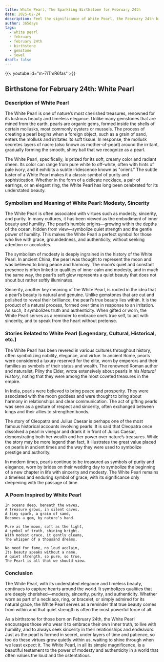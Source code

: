 ```yaml
---
title: White Pearl, The Sparkling Birthstone for February 24th
date: 2025-02-24
description: Feel the significance of White Pearl, the February 24th birthstone symbolizing Modesty, sincerity. Let its beauty and meaning brighten your day.
author: 365days
tags:
  - white pearl
  - february
  - february 24th
  - birthstone
  - gemstone
  - jewel
draft: false
---
```


{{< youtube id="m-7iTmR6fas" >}}

## Birthstone for February 24th: White Pearl

### Description of White Pearl

The White Pearl is one of nature’s most cherished treasures, renowned for its lustrous beauty and timeless elegance. Unlike many gemstones that are mined from the earth, pearls are organic gems, formed inside the shells of certain mollusks, most commonly oysters or mussels. The process of creating a pearl begins when a foreign object, such as a grain of sand, enters the mollusk and irritates its soft tissue. In response, the mollusk secretes layers of nacre (also known as mother-of-pearl) around the irritant, gradually forming the smooth, shiny ball that we recognize as a pearl.

The White Pearl, specifically, is prized for its soft, creamy color and radiant sheen. Its color can range from pure white to off-white, often with hints of pale ivory, and it exhibits a subtle iridescence known as "orient." The subtle luster of a White Pearl makes it a classic symbol of purity and sophistication. Whether in the form of a delicate necklace, a pair of earrings, or an elegant ring, the White Pearl has long been celebrated for its understated beauty.

### Symbolism and Meaning of White Pearl: Modesty, Sincerity

The White Pearl is often associated with virtues such as modesty, sincerity, and purity. In many cultures, it has been viewed as the embodiment of inner beauty and humility. The pearl’s humble origins—growing within the depths of the ocean, hidden from view—symbolize quiet strength and the gentle power of humility. This makes the White Pearl a perfect symbol for those who live with grace, groundedness, and authenticity, without seeking attention or accolades.

The symbolism of modesty is deeply ingrained in the history of the White Pearl. In ancient China, the pearl was thought to represent the moon and was believed to bring peace and harmony. The moon’s quiet and constant presence is often linked to qualities of inner calm and modesty, and in much the same way, the pearl’s soft glow represents a quiet beauty that does not shout but rather softly illuminates.

Sincerity, another key meaning of the White Pearl, is rooted in the idea that a pearl’s beauty is natural and genuine. Unlike gemstones that are cut and polished to reveal their brilliance, the pearl’s true beauty lies within. It is the product of a natural process, formed over time in response to an irritation. As such, it symbolizes truth and authenticity. When gifted or worn, the White Pearl serves as a reminder to embrace one’s true self, to act with sincerity, and to speak from the heart without pretense.

### Stories Related to White Pearl (Legendary, Cultural, Historical, etc.)

The White Pearl has been revered in various cultures throughout history, often symbolizing nobility, elegance, and virtue. In ancient Rome, pearls were considered a luxury reserved for the elite, worn by emperors and their families as symbols of their status and wealth. The renowned Roman author and naturalist, Pliny the Elder, wrote extensively about pearls in his _Natural History_, noting that they were among the most coveted treasures in the empire.

In India, pearls were believed to bring peace and prosperity. They were associated with the moon goddess and were thought to bring about harmony in relationships and clear communication. The act of gifting pearls was seen as a gesture of respect and sincerity, often exchanged between kings and their allies to strengthen bonds.

The story of Cleopatra and Julius Caesar is perhaps one of the most famous historical accounts involving pearls. It is said that Cleopatra once dissolved a pearl in vinegar and drank it in front of Julius Caesar, demonstrating both her wealth and her power over nature’s treasures. While the story may be more legend than fact, it illustrates the great value placed on pearls in ancient times and the way they were used to symbolize prestige and authority.

In modern times, pearls continue to be treasured as symbols of purity and elegance, worn by brides on their wedding day to symbolize the beginning of a new chapter in life with sincerity and modesty. The White Pearl remains a timeless and enduring symbol of grace, with its significance only deepening with the passage of time.

### A Poem Inspired by White Pearl

```
In oceans deep, beneath the waves,  
A treasure grows, in silent caves.  
A tiny spark, a grain of sand,  
Becomes a gem, by nature’s hand.  

Pure as the moon, soft as the light,  
A symbol of truth, shining bright.  
With modest grace, it gently gleams,  
The whisper of a thousand dreams.  

No need for fame, no loud acclaim,  
Its beauty speaks without a name.  
A quiet strength, so pure, so true,  
The Pearl is all that we should view.  
```

### Conclusion

The White Pearl, with its understated elegance and timeless beauty, continues to capture hearts around the world. It symbolizes qualities that are deeply cherished—modesty, sincerity, purity, and authenticity. Whether worn as part of a necklace, ring, or bracelet, or simply admired for its natural grace, the White Pearl serves as a reminder that true beauty comes from within and that quiet strength is often the most powerful force of all.

As a birthstone for those born on February 24th, the White Pearl encourages those who wear it to embrace their own inner truth, to live with humility, and to always seek sincerity in their relationships and endeavors. Just as the pearl is formed in secret, under layers of time and patience, so too do these virtues grow quietly within us, waiting to shine through when we least expect it. The White Pearl, in all its simple magnificence, is a beautiful testament to the power of modesty and authenticity in a world that often values the loud and the ostentatious.